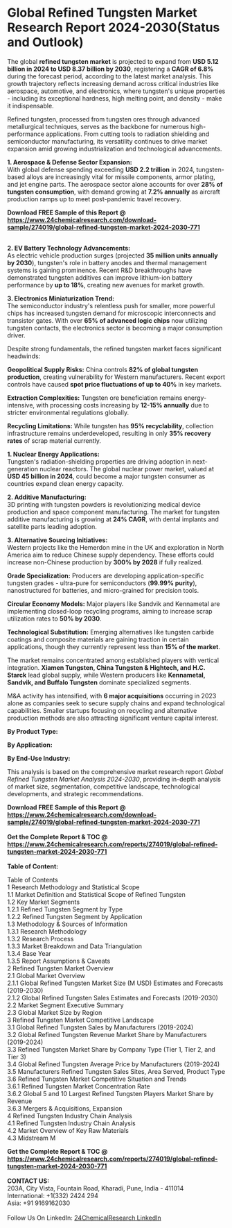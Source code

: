 <h1>Global Refined Tungsten Market Research Report 2024-2030(Status and Outlook)</h1><p>The global <strong>refined tungsten market</strong> is projected to expand from <strong>USD 5.12 billion in 2024 to USD 8.37 billion by 2030</strong>, registering a <strong>CAGR of 6.8%</strong> during the forecast period, according to the latest market analysis. This growth trajectory reflects increasing demand across critical industries like aerospace, automotive, and electronics, where tungsten's unique properties - including its exceptional hardness, high melting point, and density - make it indispensable.</p><p>Refined tungsten, processed from tungsten ores through advanced metallurgical techniques, serves as the backbone for numerous high-performance applications. From cutting tools to radiation shielding and semiconductor manufacturing, its versatility continues to drive market expansion amid growing industrialization and technological advancements.</p><p><strong>1. Aerospace &amp; Defense Sector Expansion:</strong><br>
With global defense spending exceeding <strong>USD 2.2 trillion</strong> in 2024, tungsten-based alloys are increasingly vital for missile components, armor plating, and jet engine parts. The aerospace sector alone accounts for over <strong>28% of tungsten consumption</strong>, with demand growing at <strong>7.2% annually</strong> as aircraft production ramps up to meet post-pandemic travel recovery.</p><div><b>Download FREE Sample of this Report @ 
            <a href="https://www.24chemicalresearch.com/download-sample/274019/global-refined-tungsten-market-2024-2030-771">
            https://www.24chemicalresearch.com/download-sample/274019/global-refined-tungsten-market-2024-2030-771</a></b></div><br><p><strong>2. EV Battery Technology Advancements:</strong><br>
As electric vehicle production surges (projected <strong>35 million units annually by 2030</strong>), tungsten's role in battery anodes and thermal management systems is gaining prominence. Recent R&amp;D breakthroughs have demonstrated tungsten additives can improve lithium-ion battery performance by <strong>up to 18%</strong>, creating new avenues for market growth.</p><p><strong>3. Electronics Miniaturization Trend:</strong><br>
The semiconductor industry's relentless push for smaller, more powerful chips has increased tungsten demand for microscopic interconnects and transistor gates. With over <strong>65% of advanced logic chips</strong> now utilizing tungsten contacts, the electronics sector is becoming a major consumption driver.</p><p>Despite strong fundamentals, the refined tungsten market faces significant headwinds:</p><p><strong>Geopolitical Supply Risks:</strong> China controls <strong>82% of global tungsten production</strong>, creating vulnerability for Western manufacturers. Recent export controls have caused <strong>spot price fluctuations of up to 40%</strong> in key markets.</p><p><strong>Extraction Complexities:</strong> Tungsten ore beneficiation remains energy-intensive, with processing costs increasing by <strong>12-15% annually</strong> due to stricter environmental regulations globally.</p><p><strong>Recycling Limitations:</strong> While tungsten has <strong>95% recyclability</strong>, collection infrastructure remains underdeveloped, resulting in only <strong>35% recovery rates</strong> of scrap material currently.</p><p><strong>1. Nuclear Energy Applications:</strong><br>
Tungsten's radiation-shielding properties are driving adoption in next-generation nuclear reactors. The global nuclear power market, valued at <strong>USD 45 billion in 2024</strong>, could become a major tungsten consumer as countries expand clean energy capacity.</p><p><strong>2. Additive Manufacturing:</strong><br>
3D printing with tungsten powders is revolutionizing medical device production and space component manufacturing. The market for tungsten additive manufacturing is growing at <strong>24% CAGR</strong>, with dental implants and satellite parts leading adoption.</p><p><strong>3. Alternative Sourcing Initiatives:</strong><br>
Western projects like the Hemerdon mine in the UK and exploration in North America aim to reduce Chinese supply dependency. These efforts could increase non-Chinese production by <strong>300% by 2028</strong> if fully realized.</p><p><strong>Grade Specialization:</strong> Producers are developing application-specific tungsten grades - ultra-pure for semiconductors (<strong>99.99% purity</strong>), nanostructured for batteries, and micro-grained for precision tools.</p><p><strong>Circular Economy Models:</strong> Major players like Sandvik and Kennametal are implementing closed-loop recycling programs, aiming to increase scrap utilization rates to <strong>50% by 2030</strong>.</p><p><strong>Technological Substitution:</strong> Emerging alternatives like tungsten carbide coatings and composite materials are gaining traction in certain applications, though they currently represent less than <strong>15% of the market</strong>.</p><p>The market remains concentrated among established players with vertical integration. <strong>Xiamen Tungsten, China Tungsten &amp; Hightech, and H.C. Starck</strong> lead global supply, while Western producers like <strong>Kennametal, Sandvik, and Buffalo Tungsten</strong> dominate specialized segments.</p><p>M&amp;A activity has intensified, with <strong>6 major acquisitions</strong> occurring in 2023 alone as companies seek to secure supply chains and expand technological capabilities. Smaller startups focusing on recycling and alternative production methods are also attracting significant venture capital interest.</p><p><strong>By Product Type:</strong></p><p><strong>By Application:</strong></p><p><strong>By End-Use Industry:</strong></p><p>This analysis is based on the comprehensive market research report <em>Global Refined Tungsten Market Analysis 2024-2030</em>, providing in-depth analysis of market size, segmentation, competitive landscape, technological developments, and strategic recommendations.</p><div><b>Download FREE Sample of this Report @ 
            <a href="https://www.24chemicalresearch.com/download-sample/274019/global-refined-tungsten-market-2024-2030-771">
            https://www.24chemicalresearch.com/download-sample/274019/global-refined-tungsten-market-2024-2030-771</a></b></div><br><div><b>Get the Complete Report & TOC @ 
            <a href="https://www.24chemicalresearch.com/reports/274019/global-refined-tungsten-market-2024-2030-771">
            https://www.24chemicalresearch.com/reports/274019/global-refined-tungsten-market-2024-2030-771</a></b></div><br>
            <b>Table of Content:</b><p>Table of Contents<br />
1 Research Methodology and Statistical Scope<br />
1.1 Market Definition and Statistical Scope of Refined Tungsten<br />
1.2 Key Market Segments<br />
1.2.1 Refined Tungsten Segment by Type<br />
1.2.2 Refined Tungsten Segment by Application<br />
1.3 Methodology & Sources of Information<br />
1.3.1 Research Methodology<br />
1.3.2 Research Process<br />
1.3.3 Market Breakdown and Data Triangulation<br />
1.3.4 Base Year<br />
1.3.5 Report Assumptions & Caveats<br />
2 Refined Tungsten Market Overview<br />
2.1 Global Market Overview<br />
2.1.1 Global Refined Tungsten Market Size (M USD) Estimates and Forecasts (2019-2030)<br />
2.1.2 Global Refined Tungsten Sales Estimates and Forecasts (2019-2030)<br />
2.2 Market Segment Executive Summary<br />
2.3 Global Market Size by Region<br />
3 Refined Tungsten Market Competitive Landscape<br />
3.1 Global Refined Tungsten Sales by Manufacturers (2019-2024)<br />
3.2 Global Refined Tungsten Revenue Market Share by Manufacturers (2019-2024)<br />
3.3 Refined Tungsten Market Share by Company Type (Tier 1, Tier 2, and Tier 3)<br />
3.4 Global Refined Tungsten Average Price by Manufacturers (2019-2024)<br />
3.5 Manufacturers Refined Tungsten Sales Sites, Area Served, Product Type<br />
3.6 Refined Tungsten Market Competitive Situation and Trends<br />
3.6.1 Refined Tungsten Market Concentration Rate<br />
3.6.2 Global 5 and 10 Largest Refined Tungsten Players Market Share by Revenue<br />
3.6.3 Mergers & Acquisitions, Expansion<br />
4 Refined Tungsten Industry Chain Analysis<br />
4.1 Refined Tungsten Industry Chain Analysis<br />
4.2 Market Overview of Key Raw Materials<br />
4.3 Midstream M</p><div><b>Get the Complete Report & TOC @ 
            <a href="https://www.24chemicalresearch.com/reports/274019/global-refined-tungsten-market-2024-2030-771">
            https://www.24chemicalresearch.com/reports/274019/global-refined-tungsten-market-2024-2030-771</a></b></div><br><b>CONTACT US:</b><br>
            203A, City Vista, Fountain Road, Kharadi, Pune, India - 411014<br>
            International: +1(332) 2424 294<br>
            Asia: +91 9169162030 <br><br>
            Follow Us On LinkedIn: <a href="https://www.linkedin.com/company/24chemicalresearch/">24ChemicalResearch LinkedIn</a>